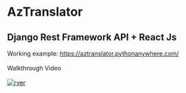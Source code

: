 <h1>AzTranslator</h1>
<h2>Django Rest Framework API + React Js</h2>
Working example: <a href="https://aztranslator.pythonanywhere.com/">https://aztranslator.pythonanywhere.com/</a>
<br><br>
Walkthrough Video<br><br>
<a href="https://www.youtube.com/watch?v=AegkOE5jGjM"><img src="https://i.ibb.co/qm88dqS/rver.png" alt="rver" border="0"></a>
